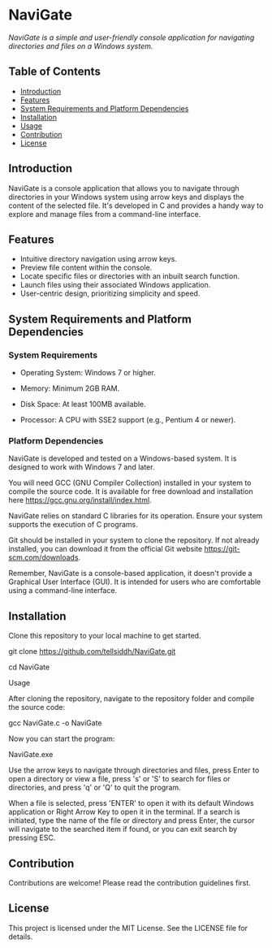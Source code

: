 # NaviGate

_NaviGate is a simple and user-friendly console application for navigating directories and files on a Windows system._

## Table of Contents

- [Introduction](#introduction)
- [Features](#features)
- [System Requirements and Platform Dependencies](#system-requirements-and-platform-dependencies)
- [Installation](#installation)
- [Usage](#usage)
- [Contribution](#contribution)
- [License](#license)

## Introduction

NaviGate is a console application that allows you to navigate through directories in your Windows system using arrow keys and displays the content of the selected file. It's developed in C and provides a handy way to explore and manage files from a command-line interface.

## Features

- Intuitive directory navigation using arrow keys.
- Preview file content within the console.
- Locate specific files or directories with an inbuilt search function.
- Launch files using their associated Windows application.
- User-centric design, prioritizing simplicity and speed.


## System Requirements and Platform Dependencies

### System Requirements

- Operating System: Windows 7 or higher.

- Memory: Minimum 2GB RAM.

- Disk Space: At least 100MB available.

- Processor: A CPU with SSE2 support (e.g., Pentium 4 or newer).

### Platform Dependencies

NaviGate is developed and tested on a Windows-based system. It is designed to work with Windows 7 and later.

You will need GCC (GNU Compiler Collection) installed in your system to compile the source code. It is available for free download and installation here https://gcc.gnu.org/install/index.html.

NaviGate relies on standard C libraries for its operation. Ensure your system supports the execution of C programs.

Git should be installed in your system to clone the repository. If not already installed, you can download it from the official Git website https://git-scm.com/downloads.

Remember, NaviGate is a console-based application, it doesn't provide a Graphical User Interface (GUI). It is intended for users who are comfortable using a command-line interface.

## Installation

Clone this repository to your local machine to get started.


git clone https://github.com/tellsiddh/NaviGate.git

cd NaviGate

Usage

After cloning the repository, navigate to the repository folder and compile the source code:


gcc NaviGate.c -o NaviGate

Now you can start the program:

NaviGate.exe

Use the arrow keys to navigate through directories and files, press Enter to open a directory or view a file, press 's' or 'S' to search for files or directories, and press 'q' or 'Q' to quit the program.

When a file is selected, press 'ENTER' to open it with its default Windows application or Right Arrow Key to open it in the terminal. If a search is initiated, type the name of the file or directory and press Enter, the cursor will navigate to the searched item if found, or you can exit search by pressing ESC.

## Contribution
Contributions are welcome! Please read the contribution guidelines first.

## License
This project is licensed under the MIT License. See the LICENSE file for details.